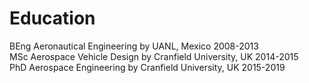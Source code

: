 # Education

BEng Aeronautical Engineering by UANL, Mexico 2008-2013 <br />
MSc Aerospace Vehicle Design by Cranfield University, UK 2014-2015 <br />
PhD Aerospace Engineering by Cranfield University, UK 2015-2019 <br />

